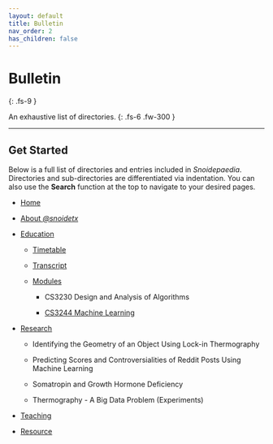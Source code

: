 ```yaml
---
layout: default
title: Bulletin
nav_order: 2
has_children: false
---
```


# Bulletin
{: .fs-9 }

An exhaustive list of directories.
{: .fs-6 .fw-300 }

---

## Get Started

Below is a full list of directories and entries included in *Snoidepaedia*. Directories and sub-directories are differentiated via indentation. You can also use the **Search** function at the top to navigate to your desired pages.

* [Home](https://snoidetx.github.io/Snoidepaedia/)

* [About *@snoidetx*](https://snoidetx.github.io/Snoidepaedia/about.html)

* [Education](https://snoidetx.github.io/Snoidepaedia/nus/)

  * [Timetable](https://snoidetx.github.io/Snoidepaedia/nus/timetable.html)

  * [Transcript](https://snoidetx.github.io/Snoidepaedia/nus/transcript.html)

  * [Modules](https://snoidetx.github.io/Snoidepaedia/nus/modules/)

    * CS3230 Design and Analysis of Algorithms
    
    * [CS3244 Machine Learning](https://snoidetx.github.io/Snoidepaedia/nus/modules/cs3244.html)

* [Research](https://snoidetx.github.io/Snoidepaedia/research/)

  * Identifying the Geometry of an Object Using Lock-in Thermography
  
  * Predicting Scores and Controversialities of Reddit Posts Using Machine Learning
  
  * Somatropin and Growth Hormone Deficiency

  * Thermography - A Big Data Problem (Experiments)

* [Teaching](https://snoidetx.github.io/Snoidepaedia/teaching/teaching/)
  
* [Resource](https://snoidetx.github.io/Snoidepaedia/about.html)
